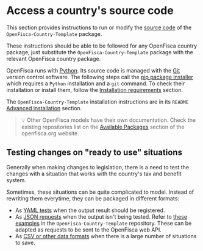 # Access a country's source code

This section provides instructions to run or modify the [source code](https://github.com/openfisca/country-template) of the `OpenFisca-Country-Template` package.

These instructions should be able to be followed for any OpenFisca country package, just substitute the `OpenFisca-Country-Template` package with the relevant OpenFisca country package.

OpenFisca runs with [Python](https://www.python.org/). Its source code is managed with the [Git](https://git-scm.com) version control software. The following steps call the [pip package installer](https://pypi.org/project/pip/) which requires a `Python` installation and a `git` command. To check their installation or install them, follow the [Installation requirements](installation-requirements.md) section.

The `OpenFisca-Country-Template` installation instructions are in its `README` [Advanced installation](https://github.com/openfisca/country-template#b-advanced-installation-git-clone) section.

> 💡 Other OpenFisca models have their own documentation. Check the existing repositories list on the [Available Packages](https://openfisca.org/en/packages/) section of the openfisca.org website.

## Testing changes on "ready to use" situations

Generally when making changes to legislation, there is a need to test the changes with a situation that works with the country's tax and benefit system.

Sometimes, these situations can be quite complicated to model. Instead of rewriting them everytime, they can be packaged in different formats:

* As [YAML tests](./../coding-the-legislation/writing_yaml_tests.md) when the output result should be registered.
* As [JSON requests](./../openfisca-web-api/input-output-data.md#describing-the-situation) when the output isn't being tested. Refer to [these examples](https://github.com/openfisca/country-template/tree/main/openfisca_country_template/situation_examples) in the `OpenFisca-Country-Template` repository. These can be adapted as requests to be sent to the OpenFisca web API.
* As [CSV or other data formats](./../simulate/run-simulation.md#data) when there is a large number of situations to save.
